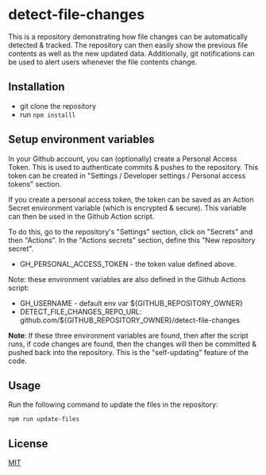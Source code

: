 # detect-file-changes

This is a repository demonstrating how file changes can be 
automatically detected & tracked. The repository can then easily 
show the previous file contents as well as the new updated 
data. Additionally, git notifications can be used to alert users
whenever the file contents change.

## Installation

- git clone the repository
- run `npm installl`

## Setup environment variables

In your Github account, you can (optionally) create a Personal 
Access Token. This is used to authenticate commits & pushes to 
the repository. This token can be created in "Settings / Developer 
settings / Personal access tokens" section.

If you create a personal access token, the token can be saved as 
an Action Secret environment variable (which is encrypted & secure). 
This variable can then be used in the Github Action script.

To do this, go to the repository's "Settings" section, click on 
"Secrets" and then "Actions". In the "Actions secrets" section, 
define this "New repository secret".

- GH_PERSONAL_ACCESS_TOKEN - the token value defined above.

Note: these environment variables are also defined in the Github 
Actions script:

- GH_USERNAME - default env var ${GITHUB_REPOSITORY_OWNER}
- DETECT_FILE_CHANGES_REPO_URL: github.com/${GITHUB_REPOSITORY_OWNER}/detect-file-changes

**Note**: If these three environment variables are found, then 
after the script runs, if code changes are found, then the changes 
will then be committed & pushed back into the repository. This is
the "self-updating" feature of the code.

## Usage
Run the following command to update the files in the repository:
```
npm run update-files
```

## License

[MIT](./LICENSE.md)
